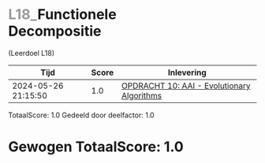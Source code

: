 #  <font color="#999999">L18_</font>Functionele<br>Decompositie                                                                                                           
(Leerdoel L18)

|Tijd|Score|Inlevering|
|---|---|---|
|2024-05-26 21:15:50 |1.0|<a href="https://canvas.hu.nl//courses/39753/assignments/284181/submissions/616">OPDRACHT 10: AAI - Evolutionary Algorithms</a>|

TotaalScore: 1.0
Gedeeld door deelfactor: 1.0
# Gewogen TotaalScore: 1.0
